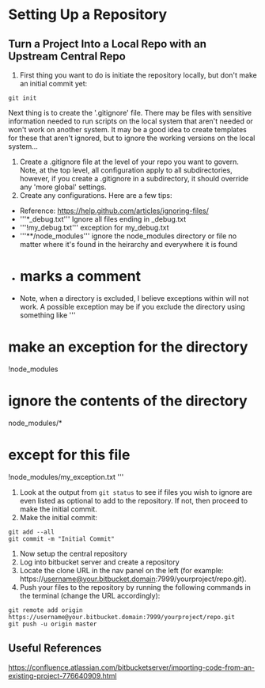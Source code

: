 # Setting Up a Repository

## Turn a Project Into a Local Repo with an Upstream Central Repo

1. First thing you want to do is initiate the repository locally, but don't make an initial commit yet:
```
git init
```
Next thing is to create the '.gitignore' file.  There may be files with sensitive information needed to run scripts on the local system that aren't needed or won't work on another system.  It may be a good idea to create templates for these that aren't ignored, but to ignore the working versions on the local system...

1. Create a .gitignore file at the level of your repo you want to govern.  Note, at the top level, all configuration apply to all subdirectories, however, if you create a .gitignore in a subdirectory, it should override any 'more global' settings.
1. Create any configurations.  Here are a few tips:
  - Reference: https://help.github.com/articles/ignoring-files/
  - '''*_debug.txt''' Ignore all files ending in _debug.txt
  - '''!my_debug.txt''' exception for my_debug.txt
  - '''**/node_modules''' ignore the node_modules directory or file no matter where it's found in the heirarchy and everywhere it is found
  - # marks a comment
  - Note, when a directory is excluded, I believe exceptions within will not work.  A possible exception may be if you exclude the directory using something like
  '''
  # make an exception for the directory
  !node_modules
  # ignore the contents of the directory
  node_modules/*
  # except for this file
  !node_modules/my_exception.txt
  '''
1. Look at the output from ```git status``` to see if files you wish to ignore are even listed as optional to add to the repository.  If not, then proceed to make the initial commit.
1. Make the initial commit:
```
git add --all
git commit -m "Initial Commit"
```
1. Now setup the central repository
  1. Log into bitbucket server and create a repository
  1. Locate the clone URL in the nav panel on the left (for example:  https://username@your.bitbucket.domain:7999/yourproject/repo.git).
  1. Push your files to the repository by running the following commands in the terminal (change the URL accordingly):
  ```
  git remote add origin https://username@your.bitbucket.domain:7999/yourproject/repo.git
  git push -u origin master
  ```
## Useful References

https://confluence.atlassian.com/bitbucketserver/importing-code-from-an-existing-project-776640909.html
